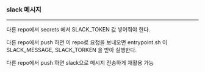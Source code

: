 ### slack 메시지

---

<p> 다른 repo에서 secrets 에서 SLACK_TOKEN 값 넣어줘야 한다.</p>
<p> 다른 repo에서 push 하면 이 repo로 요청을 보내오면 entrypoint.sh 이 SLACK_MESSAGE, SLACK_TORKEN 을 받아 실행한다. </p>
<p> 다른 repo에서 push 하면 slack으로 메시지 전송하게 재활용 가능 </p>

